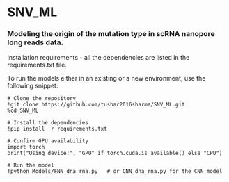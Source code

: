 # SNV_ML
### Modeling the origin of the mutation type in scRNA nanopore long reads data.

Installation requirements - all the dependencies are listed in the requirements.txt file. 

To run the models either in an existing or a new environment, use the following snippet:

```
# Clone the repository
!git clone https://github.com/tushar2016sharma/SNV_ML.git
%cd SNV_ML

# Install the dependencies
!pip install -r requirements.txt

# Confirm GPU availability
import torch
print("Using device:", "GPU" if torch.cuda.is_available() else "CPU")

# Run the model
!python Models/FNN_dna_rna.py   # or CNN_dna_rna.py for the CNN model
```
